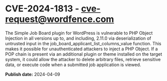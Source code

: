 # CVE-2024-1813 - cve-request@wordfence.com

The Simple Job Board plugin for WordPress is vulnerable to PHP Object Injection in all versions up to, and including, 2.11.0 via deserialization of untrusted input in the job_board_applicant_list_columns_value function. This makes it possible for unauthenticated attackers to inject a PHP Object. If a POP chain is present via an additional plugin or theme installed on the target system, it could allow the attacker to delete arbitrary files, retrieve sensitive data, or execute code when a submitted job application is viewed.

**Publish date:** 2024-04-09
